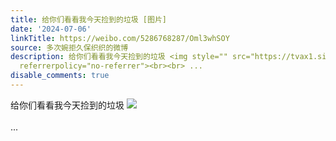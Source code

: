 ```yaml
---
title: 给你们看看我今天捡到的垃圾 [图片]
date: '2024-07-06'
linkTitle: https://weibo.com/5286768287/Oml3whSOY
source: 多次婉拒久保织织的微博
description: 给你们看看我今天捡到的垃圾 <img style="" src="https://tvax1.sinaimg.cn/large/005LMJWfgy1hrelw04b54j30mi0zx41o.jpg"
  referrerpolicy="no-referrer"><br><br> ...
disable_comments: true
---
```

给你们看看我今天捡到的垃圾 <img style="" src="https://tvax1.sinaimg.cn/large/005LMJWfgy1hrelw04b54j30mi0zx41o.jpg" referrerpolicy="no-referrer"><br><br> ...